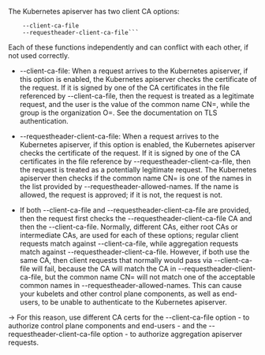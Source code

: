 The Kubernetes apiserver has two client CA options:
```
    --client-ca-file
    --requestheader-client-ca-file```
```
Each of these functions independently and can conflict with each other, if not used correctly.

*    --client-ca-file: When a request arrives to the Kubernetes apiserver, if this option is enabled, the Kubernetes apiserver checks the certificate of the request. If it is signed by one of the CA certificates in the file referenced by --client-ca-file, then the request is treated as a legitimate request, and the user is the value of the common name CN=, while the group is the organization O=. See the documentation on TLS authentication.

*   --requestheader-client-ca-file: When a request arrives to the Kubernetes apiserver, if this option is enabled, the Kubernetes apiserver checks the certificate of the request. If it is signed by one of the CA certificates in the file reference by --requestheader-client-ca-file, then the request is treated as a potentially legitimate request. The Kubernetes apiserver then checks if the common name CN= is one of the names in the list provided by --requestheader-allowed-names. If the name is allowed, the request is approved; if it is not, the request is not.

* If both --client-ca-file and --requestheader-client-ca-file are provided, then the request first checks the --requestheader-client-ca-file CA and then the  --client-ca-file. Normally, different CAs, either root CAs or intermediate CAs, are used for each of these options; regular client requests match against --client-ca-file, while aggregation requests match against --requestheader-client-ca-file. However, if both use the same CA, then client requests that normally would pass via --client-ca-file will fail, because the CA will match the CA in --requestheader-client-ca-file, but the common name CN= will not match one of the acceptable common names in --requestheader-allowed-names. This can cause your kubelets and other control plane components, as well as end-users, to be unable to authenticate to the Kubernetes apiserver.

-> For this reason, use different CA certs for the --client-ca-file option - to authorize control plane components and end-users - and the --requestheader-client-ca-file option - to authorize aggregation apiserver requests.